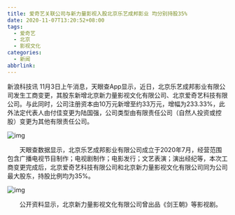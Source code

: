 ```yaml
---
title: 爱奇艺关联公司与新力量影视入股北京乐艺成邦影业 均分别持股35%
date: 2020-11-07T13:20:52+08:00
tags:
  - 爱奇艺
  - 北京
  - 影视文化
categories:
  - 新闻
abbrlink:
---
```


新浪科技讯 11月3日上午消息，天眼查App显示，近日，北京乐艺成邦影业有限公司发生工商变更，其股东新增北京新力量影视文化有限公司、北京爱奇艺科技有限公司。与此同时，公司注册资本由10万元新增至约33万元，增幅为233.33%，此外法定代表人由付佳变更为陆国强，公司类型由有限责任公司（自然人投资或控股）变更为其他有限责任公司。

![img](https://cdn.jsdelivr.net/gh/yakeing/Documentation@main/Hexo/images/be4e-kcieyvz8804538.jpg)

　　天眼查数据显示，北京乐艺成邦影业有限公司成立于2020年7月，经营范围包含广播电视节目制作；电视剧制作；电影发行；文艺表演；演出经纪等，本次工商变更完成后，北京爱奇艺科技有限公司和北京新力量影视文化有限公司同为公司最大股东，持股比例均为35%。

![img](https://cdn.jsdelivr.net/gh/yakeing/Documentation@main/Hexo/images/5f31-kcieyvz8805264.png)

　　公开资料显示，北京新力量影视文化有限公司曾出品《剑王朝》等影视剧。